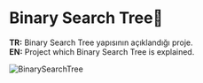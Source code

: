 # Binary Search Tree🙌
<b>TR:</b> Binary Search Tree yapısının açıklandığı proje.<br>
<b>EN:</b> Project which Binary Search Tree is explained.<br>

![BinarySearchTree](https://user-images.githubusercontent.com/109991448/200264556-92c45195-bf94-4659-a3af-e613f64a2594.png)
